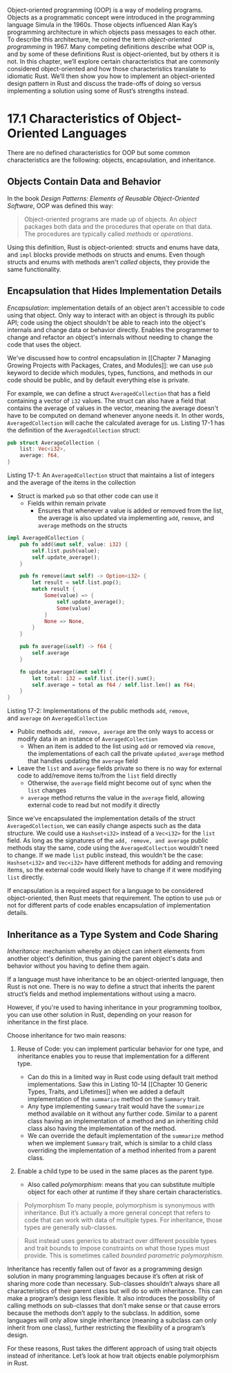 Object-oriented programming (OOP) is a way of modeling programs. Objects as a programmatic concept were introduced in the programming language Simula in the 1960s. Those objects influenced Alan Kay’s programming architecture in which objects pass messages to each other. To describe this architecture, he coined the term _object-oriented programming_ in 1967. Many competing definitions describe what OOP is, and by some of these definitions Rust is object-oriented, but by others it is not. In this chapter, we’ll explore certain characteristics that are commonly considered object-oriented and how those characteristics translate to idiomatic Rust. We’ll then show you how to implement an object-oriented design pattern in Rust and discuss the trade-offs of doing so versus implementing a solution using some of Rust’s strengths instead.

# 17.1 Characteristics of Object-Oriented Languages

There are no defined characteristics for OOP but some common characteristics are the following: objects, encapsulation, and inheritance. 

## Objects Contain Data and Behavior
In the book *Design Patterns: Elements of Reusable Object-Oriented Software*, OOP was defined this way:
> Object-oriented programs are made up of objects. An *object* packages both data and the procedures that operate on that data. The procedures are typically called *methods* or *operations*. 

Using this definition, Rust is object-oriented: structs and enums have data, and `impl` blocks provide methods on structs and enums. Even though structs and enums with methods aren't *called* objects, they provide the same functionality.

## Encapsulation that Hides Implementation Details
*Encapsulation*: implementation details of an object aren't accessible to code using that object. Only way to interact with an object is through its public API; code using the object shouldn't be able to reach into the object's internals and change data or behavior directly. Enables the programmer to change and refactor an object's internals without needing to change the code that uses the object.

We've discussed how to control encapsulation in [[Chapter 7 Managing Growing Projects with Packages, Crates, and Modules]]: we can use `pub` keyword to decide which modules, types, functions, and methods in our code should be public, and by default everything else is private. 

For example, we can define a struct `AveragedCollection` that has a field containing a vector of `i32` values. The struct can also have a field that contains the average of values in the vector, meaning the average doesn't have to be computed on demand whenever anyone needs  it. In other words, `AveragedCollection` will cache the calculated average for us. Listing 17-1 has the definition of the `AveragedCollection` struct:
```rust
pub struct AverageCollection {
	list: Vec<i32>,
	average: f64,
}
```
Listing 17-1: An `AveragedCollection` struct that maintains a list of integers and the average of the items in the collection

- Struct is marked `pub` so that other code can use it
	- Fields within remain private
		- Ensures that whenever a value is added or removed from the list, the average is also updated via implementing `add`, `remove`, and `average` methods on the structs

```rust
impl AveragedCollection {
    pub fn add(&mut self, value: i32) {
        self.list.push(value);
        self.update_average();
    }

    pub fn remove(&mut self) -> Option<i32> {
        let result = self.list.pop();
        match result {
            Some(value) => {
                self.update_average();
                Some(value)
            }
            None => None,
        }
    }

    pub fn average(&self) -> f64 {
        self.average
    }

    fn update_average(&mut self) {
        let total: i32 = self.list.iter().sum();
        self.average = total as f64 / self.list.len() as f64;
    }
}
```
Listing 17-2: Implementations of the public methods `add`, `remove`, and `average` on `AveragedCollection`

- Public methods `add, remove, average` are the only ways to access or modify data in an instance of `AveragedCollection`
	- When an item is added to the list using `add` or removed via `remove`, the implementations of each call the private `updated_average` method that handles updating the `average` field
- Leave the `list` and `average` fields private so there is no way for external code to add/remove items to/from the `list` field directly
	- Otherwise, the `average` field might become out of sync when the `list` changes
	- `average` method returns the value in the `average` field, allowing external code to read but not modify it directly

Since we've encapsulated the implementation details of the struct `AveragedCollection`, we can easily change aspects such as the data structure. We could use a `Hashset<i32>` instead of a `Vec<i32>` for the `list` field. As long as the signatures of the `add, remove, and average` public methods stay the same, code using the `AveragedCollection` wouldn't need to change. If we made `list` public instead, this wouldn't be the case: `Hashset<i32>` and `Vec<i32>` have different methods for adding and removing items, so the external code would likely have to change if it were modifying `list` directly.

If encapsulation is a required aspect for a language to be considered object-oriented, then Rust meets that requirement. The option to use `pub` or not for different parts of code enables encapsulation of implementation details.

## Inheritance as a Type System and Code Sharing

*Inheritance*: mechanism whereby an object can inherit elements from another object's definition, thus gaining the parent object's data and behavior without you having to define them again.

If a language must have inheritance to be an object-oriented language, then Rust is not one. There is no way to define a struct that inherits the parent struct’s fields and method implementations without using a macro.

However, if you're used to having inheritance in your programming toolbox, you can use other solution in Rust, depending on your reason for inheritance in the first place. 

Choose inheritance for two main reasons:
1) Reuse of Code: you can implement particular behavior for one type, and inheritance enables you to reuse that implementation for a different type.
	- Can do this in a limited way in Rust code using default trait method implementations. Saw this in Listing 10-14 [[Chapter 10 Generic Types, Traits, and Lifetimes]] when we added a default implementation of the `summarize` method on the `Summary` trait. 
	- Any type implementing `Summary` trait would have the `summarize` method available on it without any further code. Similar to a parent class having an implementation of a method and an inheriting child class also having the implementation of the method. 
	- We can override the default implementation of the `summarize` method when we implement `Summary` trait, which is similar to a child class overriding the implementation of a method inherited from a parent class. 
	  
2) Enable a child type to be used in the same  places as the parent type. 
	- Also called *polymorphism*:  means that you can substitute multiple object for each other at runtime if they share certain characteristics. 
	  
> Polymorphism
> To many people, polymorphism is synonymous with inheritance. But it’s actually a more general concept that refers to code that can work with data of multiple types. For inheritance, those types are generally sub-classes.

> Rust instead uses generics to abstract over different possible types and trait bounds to impose constraints on what those types must provide. This is sometimes called _bounded parametric polymorphism_.

Inheritance has recently fallen out of favor as a programming design solution in many programming languages because it’s often at risk of sharing more code than necessary. Sub-classes shouldn’t always share all characteristics of their parent class but will do so with inheritance. This can make a program’s design less flexible. It also introduces the possibility of calling methods on sub-classes that don’t make sense or that cause errors because the methods don’t apply to the subclass. In addition, some languages will only allow single inheritance (meaning a subclass can only inherit from one class), further restricting the flexibility of a program’s design.

For these reasons, Rust takes the different approach of using trait objects instead of inheritance. Let’s look at how trait objects enable polymorphism in Rust.